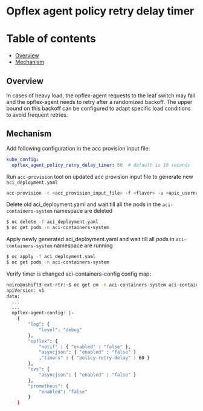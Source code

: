 # Opflex agent policy retry delay timer

# Table of contents

* [Overview](#overview)
* [Mechanism](#mechanism)  


## Overview

In cases of heavy load, the opflex-agent requests to the leaf switch may fail and the opflex-agent needs to retry after a randomized backoff. The upper bound on this backoff can be configured to adapt specific load conditions to avoid frequent retries.


## Mechanism

Add following configuration in the acc provision input file:
```yaml
kube_config:
  opflex_agent_policy_retry_delay_timer: 60  # default is 10 seconds
```

Run `acc-provision` tool on updated acc provision input file to generate new `aci_deployment.yaml`
```sh
acc-provision -c <acc_provision_input_file> -f <flavor> -u <apic_username> -p <apic_password> -o aci_deployment.yaml
```

Delete old aci_deployment.yaml and wait till all the pods in the `aci-containers-system` namespace are deleted
```sh
$ oc delete -f aci_deployment.yaml
$ oc get pods -n aci-containers-system
```

Apply newly generated aci_deployment.yaml and wait till all pods in `aci-containers-system` namespace are running
```sh
$ oc apply -f aci_deployment.yaml
$ oc get pods -n aci-containers-system
```

Verify timer is changed aci-containers-config config map:

```sh
noiro@oshift3-ext-rtr:~$ oc get cm -n aci-containers-system aci-containers-config -oyaml | less
apiVersion: v1
data:
  ...
  ...
  opflex-agent-config: |-
    {
        "log": {
            "level": "debug"
        },
        "opflex": {
            "notif" : { "enabled" : "false" },
            "asyncjson": { "enabled" : "false" }
            ,"timers" : { "policy-retry-delay" : 60 }
        },
        "ovs": {
            "asyncjson": { "enabled" : "false" }
        },
        "prometheus": {
            "enabled": "false"
        }
    }
```
